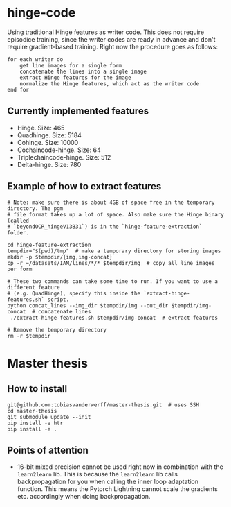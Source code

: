 # hinge-code
Using traditional Hinge features as writer code. This does not require episodice
training, since the writer codes are ready in advance and don't require
gradient-based training. Right now the procedure goes as follows:

```
for each writer do
    get line images for a single form
    concatenate the lines into a single image
    extract Hinge features for the image
    normalize the Hinge features, which act as the writer code
end for
```

## Currently implemented features
* Hinge. Size: 465
* Quadhinge. Size: 5184
* Cohinge. Size: 10000
* Cochaincode-hinge. Size: 64
* Triplechaincode-hinge. Size: 512
* Delta-hinge. Size: 780


## Example of how to extract features
```shell
# Note: make sure there is about 4GB of space free in the temporary directory. The pgm
# file format takes up a lot of space. Also make sure the Hinge binary (called
# `beyondOCR_hingeV13B31`) is in the `hinge-feature-extraction` folder.

cd hinge-feature-extraction
tempdir="$(pwd)/tmp"  # make a temporary directory for storing images
mkdir -p $tempdir/{img,img-concat}
cp -r ~/datasets/IAM/lines/*/* $tempdir/img  # copy all line images per form

# These two commands can take some time to run. If you want to use a different feature
# (e.g. QuadHinge), specify this inside the `extract-hinge-features.sh` script.
python concat_lines --img_dir $tempdir/img --out_dir $tempdir/img-concat  # concatenate lines
 ./extract-hinge-features.sh $tempdir/img-concat  # extract features

# Remove the temporary directory
rm -r $tempdir
```

# Master thesis

## How to install
```shell
git@github.com:tobiasvanderwerff/master-thesis.git  # uses SSH
cd master-thesis
git submodule update --init
pip install -e htr
pip install -e .
```

## Points of attention
- 16-bit mixed precision cannot be used right now in combination with the
  `learn2learn` lib. This is because the `learn2learn` lib calls backpropagation
  for you when calling the inner loop adaptation function. This means the Pytorch
  Lightning cannot scale the gradients etc. accordingly when doing backpropagation.
